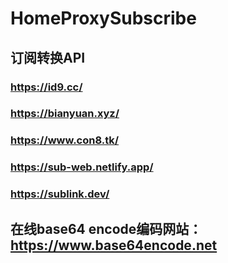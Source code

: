 # HomeProxySubscribe

## 订阅转换API
### https://id9.cc/
### https://bianyuan.xyz/
### https://www.con8.tk/
### https://sub-web.netlify.app/
### https://sublink.dev/
## 在线base64 encode编码网站：https://www.base64encode.net

